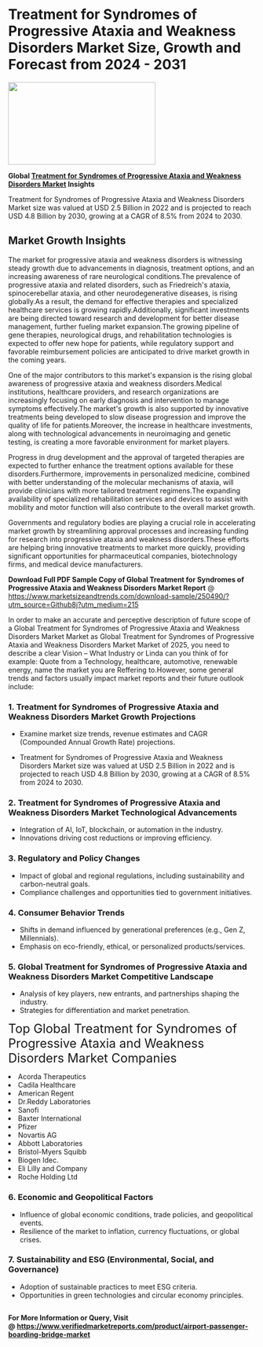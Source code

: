 <H1>Treatment for Syndromes of Progressive Ataxia and Weakness Disorders Market Size, Growth and Forecast from 2024 - 2031</H1><img class="aligncenter size-medium wp-image-584254" src="https://thirdeyenews.in/wp-content/uploads/2024/09/Global-Market-Research-300x168.jpeg" alt="" width="300" height="168" /><p><strong>Global&nbsp;<a href="https://www.marketsizeandtrends.com/download-sample/250490/?utm_source=Github8j?utm_medium=215">Treatment for Syndromes of Progressive Ataxia and Weakness Disorders Market</a> Insights</strong></p><p>Treatment for Syndromes of Progressive Ataxia and Weakness Disorders Market size was valued at USD 2.5 Billion in 2022 and is projected to reach USD 4.8 Billion by 2030, growing at a CAGR of 8.5% from 2024 to 2030.</p><p><h2>Market Growth Insights</h2> <p>The market for progressive ataxia and weakness disorders is witnessing steady growth due to advancements in diagnosis, treatment options, and an increasing awareness of rare neurological conditions.The prevalence of progressive ataxia and related disorders, such as Friedreich's ataxia, spinocerebellar ataxia, and other neurodegenerative diseases, is rising globally.As a result, the demand for effective therapies and specialized healthcare services is growing rapidly.Additionally, significant investments are being directed toward research and development for better disease management, further fueling market expansion.The growing pipeline of gene therapies, neurological drugs, and rehabilitation technologies is expected to offer new hope for patients, while regulatory support and favorable reimbursement policies are anticipated to drive market growth in the coming years.</p> <p>One of the major contributors to this market's expansion is the rising global awareness of progressive ataxia and weakness disorders.Medical institutions, healthcare providers, and research organizations are increasingly focusing on early diagnosis and intervention to manage symptoms effectively.The market's growth is also supported by innovative treatments being developed to slow disease progression and improve the quality of life for patients.Moreover, the increase in healthcare investments, along with technological advancements in neuroimaging and genetic testing, is creating a more favorable environment for market players.</p> <p>Progress in drug development and the approval of targeted therapies are expected to further enhance the treatment options available for these disorders.Furthermore, improvements in personalized medicine, combined with better understanding of the molecular mechanisms of ataxia, will provide clinicians with more tailored treatment regimens.The expanding availability of specialized rehabilitation services and devices to assist with mobility and motor function will also contribute to the overall market growth.</p> <p>Governments and regulatory bodies are playing a crucial role in accelerating market growth by streamlining approval processes and increasing funding for research into progressive ataxia and weakness disorders.These efforts are helping bring innovative treatments to market more quickly, providing significant opportunities for pharmaceutical companies, biotechnology firms, and medical device manufacturers.</p> <p><span class=""><strong>Download Full PDF Sample Copy of Global Treatment for Syndromes of Progressive Ataxia and Weakness Disorders Market Report</strong> @ <a href="https://www.marketsizeandtrends.com/download-sample/250490/?utm_source=Github8j?utm_medium=215" target="_blank">https://www.marketsizeandtrends.com/download-sample/250490/?utm_source=Github8j?utm_medium=215</a></span></p><p>In order to make an accurate and perceptive description of future scope of a Global&nbsp;Treatment for Syndromes of Progressive Ataxia and Weakness Disorders Market Market as Global&nbsp;Treatment for Syndromes of Progressive Ataxia and Weakness Disorders Market Market of 2025, you need to describe a clear Vision &ndash; What Industry or Linda can you think of for example: Quote from a Technology, healthcare, automotive, renewable energy, name the market you are Reffering to.However, some general trends and factors usually impact market reports and their future outlook include:</p><h3>1.&nbsp;<strong>Treatment for Syndromes of Progressive Ataxia and Weakness Disorders Market Growth Projections</strong></h3><ul><li>Examine market size trends, revenue estimates and CAGR (Compounded Annual Growth Rate) projections.</li><li><p>Treatment for Syndromes of Progressive Ataxia and Weakness Disorders Market size was valued at USD 2.5 Billion in 2022 and is projected to reach USD 4.8 Billion by 2030, growing at a CAGR of 8.5% from 2024 to 2030.</p></li></ul><h3>2.&nbsp;<strong>Treatment for Syndromes of Progressive Ataxia and Weakness Disorders Market Technological Advancements</strong></h3><ul><li>Integration of AI, IoT, blockchain, or automation in the industry.</li><li>Innovations driving cost reductions or improving efficiency.</li></ul><h3>3.&nbsp;<strong>Regulatory and Policy Changes</strong></h3><ul><li>Impact of global and regional regulations, including sustainability and carbon-neutral goals.</li><li>Compliance challenges and opportunities tied to government initiatives.</li></ul><h3>4.&nbsp;<strong>Consumer Behavior Trends</strong></h3><ul><li>Shifts in demand influenced by generational preferences (e.g., Gen Z, Millennials).</li><li>Emphasis on eco-friendly, ethical, or personalized products/services.</li></ul><h3>5.&nbsp;<strong>Global Treatment for Syndromes of Progressive Ataxia and Weakness Disorders Market Competitive Landscape</strong></h3><ul><li>Analysis of key players, new entrants, and partnerships shaping the industry.</li><li>Strategies for differentiation and market penetration.</li></ul><p data-pm-slice="1 1 []"><span style="color: inherit; font-family: inherit; font-size: 25px;">Top Global Treatment for Syndromes of Progressive Ataxia and Weakness Disorders Market Companies</span></p><div class="" data-test-id=""><p><li>Acorda Therapeutics</li><li> Cadila Healthcare</li><li> American Regent</li><li> Dr.Reddy Laboratories</li><li> Sanofi</li><li> Baxter International</li><li> Pfizer</li><li> Novartis AG</li><li> Abbott Laboratories</li><li> Bristol-Myers Squibb</li><li> Biogen Idec.</li><li> Eli Lilly and Company</li><li> Roche Holding Ltd</li></p></div><h3>6.&nbsp;<strong>Economic and Geopolitical Factors</strong></h3><ul><li>Influence of global economic conditions, trade policies, and geopolitical events.</li><li>Resilience of the market to inflation, currency fluctuations, or global crises.</li></ul><h3>7.&nbsp;<strong>Sustainability and ESG (Environmental, Social, and Governance)</strong></h3><ul><li>Adoption of sustainable practices to meet ESG criteria.</li><li>Opportunities in green technologies and circular economy principles.</li></ul><h2><strong style="font-size: 14px;">For More Information or Query, Visit @&nbsp;</strong><a style="background-color: #ffffff; font-size: 14px;" href="https://www.marketsizeandtrends.com/report/treatment-for-syndromes-of-progressive-ataxia-and-weakness-disorders-market/" target="_blank">https://www.verifiedmarketreports.com/product/airport-passenger-boarding-bridge-market</a></h2>